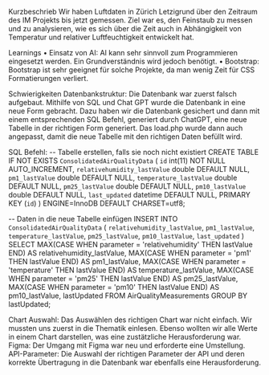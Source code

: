 Kurzbeschrieb
Wir haben Luftdaten in Zürich Letzigrund über den Zeitraum des IM Projekts bis jetzt gemessen. Ziel war es, den Feinstaub zu messen und zu analysieren, wie es sich über die Zeit auch in Abhängigkeit von Temperatur und relativer Luftfeuchtigkeit entwickelt hat.

Learnings
•	Einsatz von AI: AI kann sehr sinnvoll zum Programmieren eingesetzt werden. Ein Grundverständnis wird jedoch benötigt.
•	Bootstrap: Bootstrap ist sehr geeignet für solche Projekte, da man wenig Zeit für CSS Formatierungen verliert.

Schwierigkeiten
Datenbankstruktur: Die Datenbank war zuerst falsch aufgebaut. Mithilfe von SQL und Chat GPT wurde die Datenbank in eine neue Form gebracht. Dazu haben wir die Datenbank gesichert und dann mit einem entsprechenden SQL Befehl, generiert durch ChatGPT, eine neue Tabelle in der richtigen Form generiert. Das load.php wurde dann auch angepasst, damit die neue Tabelle mit den richtigen Daten befüllt wird.

SQL Befehl: 
-- Tabelle erstellen, falls sie noch nicht existiert
CREATE TABLE IF NOT EXISTS `ConsolidatedAirQualityData` (
  `id` int(11) NOT NULL AUTO_INCREMENT,
  `relativehumidity_lastValue` double DEFAULT NULL,
  `pm1_lastValue` double DEFAULT NULL,
  `temperature_lastValue` double DEFAULT NULL,
  `pm25_lastValue` double DEFAULT NULL,
  `pm10_lastValue` double DEFAULT NULL,
  `last_updated` datetime DEFAULT NULL,
  PRIMARY KEY (`id`)
) ENGINE=InnoDB DEFAULT CHARSET=utf8;

-- Daten in die neue Tabelle einfügen
INSERT INTO `ConsolidatedAirQualityData` (
  `relativehumidity_lastValue`,
  `pm1_lastValue`,
  `temperature_lastValue`,
  `pm25_lastValue`,
  `pm10_lastValue`,
  `last_updated`
)
SELECT
  MAX(CASE WHEN parameter = 'relativehumidity' THEN lastValue END) AS relativehumidity_lastValue,
  MAX(CASE WHEN parameter = 'pm1' THEN lastValue END) AS pm1_lastValue,
  MAX(CASE WHEN parameter = 'temperature' THEN lastValue END) AS temperature_lastValue,
  MAX(CASE WHEN parameter = 'pm25' THEN lastValue END) AS pm25_lastValue,
  MAX(CASE WHEN parameter = 'pm10' THEN lastValue END) AS pm10_lastValue,
  lastUpdated
FROM AirQualityMeasurements
GROUP BY lastUpdated;


Chart Auswahl: 
Das Auswählen des richtigen Chart war nicht einfach. Wir mussten uns zuerst in die Thematik einlesen. Ebenso wollten wir alle Werte in einem Chart darstellen, was eine zustätzliche Herausforderung war.
Figma: Der Umgang mit Figma war neu und erforderte eine Umstellung.
API-Parameter: Die Auswahl der richtigen Parameter der API und deren korrekte Übertragung in die Datenbank war ebenfalls eine Herausforderung.
